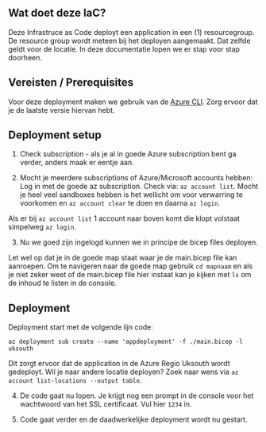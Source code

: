## Wat doet deze IaC?
Deze Infrastruce as Code deployt een application in een (1) resourcegroup. De resource group wordt meteen bij het deployen aangemaakt. Dat zelfde geldt voor de locatie. In deze documentatie lopen we er stap voor stap doorheen.

## Vereisten / Prerequisites
Voor deze deployment maken we gebruik van de [Azure CLI](https://learn.microsoft.com/en-us/cli/azure/install-azure-cli). Zorg ervoor dat je de laatste versie hiervan hebt. 

## Deployment setup
1. Check subscription - als je al in goede Azure subscription bent ga verder, anders maak er eentje aan. 

2. Mocht je meerdere subscriptions of Azure/Microsoft accounts hebben: Log in met de goede az subscription. Check via: `az account list`. Mocht je heel veel sandboxes hebben is het wellicht om voor verwarring te voorkomen en `az account clear` te doen en daarna `az login`. 

Als er bij `az account list` 1 account naar boven komt die klopt volstaat simpelweg `az login`. 

3. Nu we goed zijn ingelogd kunnen we in principe de bicep files deployen.

Let wel op dat je in de goede map staat waar je de main.bicep file kan aanroepen. 
Om te navigeren naar de goede map gebruik `cd mapnaam` en als je niet zeker weet of de main.bicep file hier instaat kan je kijken met `ls` om de inhoud te listen in de console. 

## Deployment
Deployment start met de volgende lijn code: 

`az deployment sub create --name 'appdeployment' -f ./main.bicep -l uksouth`

Dit zorgt ervoor dat de application in de Azure Regio Uksouth wordt gedeployt. Wil je naar andere locatie deployen? Zoek naar wens via `az account list-locations --output table`. 

4. De code gaat nu lopen. Je krijgt nog een prompt in de console voor het wachtwoord van het SSL certificaat. Vul hier `1234` in.

5. Code gaat verder en de daadwerkelijke deployment wordt nu gestart. 
